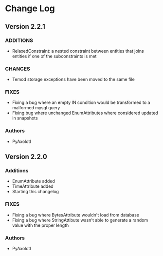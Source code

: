 # Change Log

## Version 2.2.1

### ADDITIONS

- RelaxedConstraint: a nested constraint between entities that joins entities if one of the subconstraints is met 

### CHANGES

- Temod storage exceptions have been moved to the same file

### FIXES

- Fixing a bug where an empty IN condition would be transformed to a malformed mysql query
- Fixing bug where unchanged EnumAttributes where considered updated in snapshots

### Authors

- PyAxolotl

## Version 2.2.0

### Additions

- EnumAttribute added
- TimeAttribute added
- Starting this changelog

### FIXES

- Fixing a bug where BytesAttribute wouldn't load from database
- Fixing a bug where StringAttibute wasn't able to generate a random value with the proper length

### Authors

- PyAxolotl